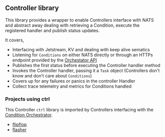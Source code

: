 ## Controller library

This library provides a wrapper to enable Controllers interface with NATS
and abstract away dealing with retrieving a Condition, execute the registered handler
and publish status updates.

It covers,

- Interfacing with Jetstream, KV and dealing with keep alive sematics
- Listening for `Conditions` on either NATS directly or through an HTTPs endpoint provided by the [Orchestator API](https://github.com/metal-automata/conditionorc/blob/2a62f9762092803b9959e1aa78bcac9a0f7392b8/pkg/api/v1/orchestrator/routes/routes.go#L171)
- Publishes the first status before executing the Controller handler method
- Invokes the Controller handler, passing it a `Task` object (Controllers don't know and don't care about `Conditions`)
- Covers up for any failures or panics in the controller Handler
- Collect trace telemetry and metrics for Conditions handled

### Projects using ctrl

This Controller `ctrl` library is imported by Controllers interfacing with the
[Condition Orchestrator](https://github.com/metal-automata/conditionorc).

- [flipflop](https://github.com/metal-automata/flipflop)
- [flasher](https://github.com/metal-automata/flasher)
